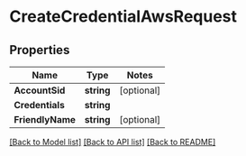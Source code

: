 # CreateCredentialAwsRequest

## Properties
Name | Type | Notes
------------ | ------------- | -------------
**AccountSid** | **string** | [optional] 
**Credentials** | **string** | 
**FriendlyName** | **string** | [optional] 

[[Back to Model list]](../README.md#documentation-for-models) [[Back to API list]](../README.md#documentation-for-api-endpoints) [[Back to README]](../README.md)


